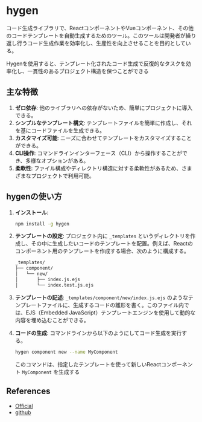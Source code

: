 # hygen

コード生成ライブラリで、ReactコンポーネントやVueコンポーネント、その他のコードテンプレートを自動生成するためのツール。このツールは開発者が繰り返し行うコード生成作業を効率化し、生産性を向上させることを目的としている。

Hygenを使用すると、テンプレート化されたコード生成で反復的なタスクを効率化し、一貫性のあるプロジェクト構造を保つことができる

## 主な特徴

1. **ゼロ依存**: 他のライブラリへの依存がないため、簡単にプロジェクトに導入できる。
2. **シンプルなテンプレート構文**: テンプレートファイルを簡単に作成し、それを基にコードファイルを生成できる。
3. **カスタマイズ可能**: ニーズに合わせてテンプレートをカスタマイズすることができる。
4. **CLI操作**: コマンドラインインターフェース（CLI）から操作することができ、多様なオプションがある。
5. **柔軟性**: ファイル構成やディレクトリ構造に対する柔軟性があるため、さまざまなプロジェクトで利用可能。

## hygenの使い方

1. **インストール**:

   ```sh
   npm install -g hygen
   ```

2. **テンプレートの設定**:
   プロジェクト内に `_templates` というディレクトリを作成し、その中に生成したいコードのテンプレートを配置。例えば、Reactのコンポーネント用のテンプレートを作成する場合、次のように構成する。

   ```txt
   _templates/
   ├── component/
   │   └── new/
   │       ├── index.js.ejs
   │       └── index.test.js.ejs
   ```

3. **テンプレートの記述**:
   `_templates/component/new/index.js.ejs` のようなテンプレートファイルに、生成するコードの雛形を書く。このファイル内では、EJS（Embedded JavaScript）テンプレートエンジンを使用して動的な内容を埋め込むことができる。

4. **コードの生成**:
   コマンドラインから以下のようにしてコード生成を実行する。

   ```sh
   hygen component new --name MyComponent
   ```

   このコマンドは、指定したテンプレートを使って新しいReactコンポーネント `MyComponent` を生成する

## References

- [Official](https://www.hygen.io/)
- [github](https://github.com/jondot/hygen)
